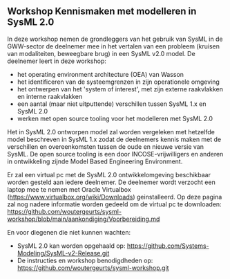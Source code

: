 ## Workshop Kennismaken met modelleren in SysML 2.0

In deze workshop nemen de grondleggers van het gebruik van SysML in de GWW-sector de deelnemer mee in het vertalen van een probleem (kruisen van modaliteiten, beweegbare brug) in een SysML v2.0 model. De deelnemer leert in deze workshop: 
- het operating environment architecture (OEA) van Wasson
- het identificeren van de systeemgrenzen in zijn operationele omgeving
- het ontwerpen van het 'system of interest', met zijn externe raakvlakken en interne raakvlakken
- een aantal (maar niet uitputtende) verschillen tussen SysML 1.x en SysML 2.0
- werken met open source tooling voor het modelleren met SysML 2.0

Het in SysML 2.0 ontworpen model zal worden vergeleken met hetzelfde model beschreven in SysML 1.x zodat de deelnemers kennis maken met de verschillen en overeenkomsten tussen de oude en nieuwe versie van SysML. De open source tooling is een door INCOSE-vrijwilligers en anderen in ontwikkeling zijnde Model Based Engineering Environment.

Er zal een virtual pc met de SysML 2.0 ontwikkelomgeving beschikbaar worden gesteld aan iedere deelnemer.
De deelnemer wordt verzocht een laptop mee te nemen met Oracle Virtualbox (https://www.virtualbox.org/wiki/Downloads) geinstalleerd. Op deze pagina zal nog nadere informatie worden gedeeld om de virtual pc te downloaden: https://github.com/woutergeurts/sysml-workshop/blob/main/aankondiging/Voorbereiding.md

En voor diegenen die niet kunnen wachten: 
- SysML 2.0 kan worden opgehaald op: https://github.com/Systems-Modeling/SysML-v2-Release.git 
- De instructies en workshop benodigdheden op: https://github.com/woutergeurts/sysml-workshop.git
